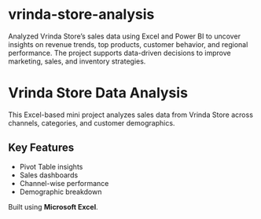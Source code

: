 # vrinda-store-analysis
Analyzed Vrinda Store’s sales data using Excel and Power BI to uncover insights on revenue trends, top products, customer behavior, and regional performance. The project supports data-driven decisions to improve marketing, sales, and inventory strategies.
# Vrinda Store Data Analysis

This Excel-based mini project analyzes sales data from Vrinda Store across channels, categories, and customer demographics.

## Key Features
- Pivot Table insights
- Sales dashboards
- Channel-wise performance
- Demographic breakdown

Built using **Microsoft Excel**.
